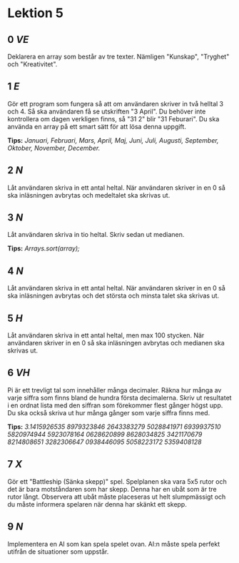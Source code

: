 # Lektion 5

## __0__ _VE_  
Deklarera en array som består av tre texter. Nämligen "Kunskap", "Tryghet" och "Kreativitet".

## __1__ _E_  
Gör ett program som fungera så att om användaren skriver in två helltal 3 och 4. Så ska användaren få se utskriften "3 April". Du behöver inte kontrollera om dagen verkligen finns, så "31 2" blir "31 Feburari". Du ska använda en array på ett smart sätt för att lösa denna uppgift.

__Tips:__ _Januari, Februari, Mars, April, Maj, Juni, Juli, Augusti, September, Oktober, November, December._

## __2__ _N_  
Låt användaren skriva in ett antal heltal. När användaren skriver in en 0 så ska inläsningen avbrytas och medeltalet ska skrivas ut. 

## __3__ _N_  
Låt användaren skriva in tio heltal. Skriv sedan ut medianen.

__Tips:__ _Arrays.sort(array);_

## __4__ _N_  

Låt användaren skriva in ett antal heltal. När användaren skriver in en 0 så ska inläsningen avbrytas och det största och minsta talet ska skrivas ut.

## __5__ _H_

Låt användaren skriva in ett antal heltal, men max 100 stycken. När användaren skriver in en 0 så ska inläsningen avbrytas och medianen ska skrivas ut.

## __6__ _VH_

Pi är ett trevligt tal som innehåller många decimaler. Räkna hur många av varje siffra som finns bland de hundra första decimalerna. Skriv ut resultatet i en ordnat lista med den siffran som förekommer flest gånger högst upp. Du ska också skriva ut hur många gånger som varje siffra finns med.

__Tips:__ _3.1415926535 8979323846 2643383279 5028841971 6939937510 5820974944 5923078164 0628620899 8628034825 3421170679 8214808651 3282306647 0938446095 5058223172 5359408128_ 

## __7__ _X_ 

Gör ett "Battleship (Sänka skepp)" spel. Spelplanen ska vara 5x5 rutor och det är bara motståndaren som har skepp. Denna har en ubåt som är tre rutor långt. Observera att ubåt måste placeseras ut helt slumpmässigt och du måste informera spelaren när denna har skänkt ett skepp.

## __9__ _N_

Implementera en AI som kan spela spelet ovan. AI:n måste spela perfekt utifrån de situationer som uppstår.

   
